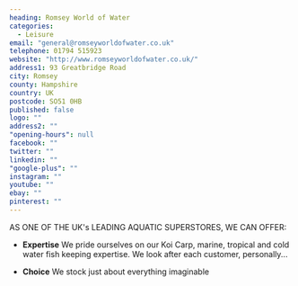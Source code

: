 ```yaml
---
heading: Romsey World of Water
categories: 
  - Leisure
email: "general@romseyworldofwater.co.uk"
telephone: 01794 515923
website: "http://www.romseyworldofwater.co.uk/"
address1: 93 Greatbridge Road
city: Romsey
county: Hampshire
country: UK
postcode: SO51 0HB
published: false
logo: ""
address2: ""
"opening-hours": null
facebook: ""
twitter: ""
linkedin: ""
"google-plus": ""
instagram: ""
youtube: ""
ebay: ""
pinterest: ""
---
```


AS ONE OF THE UK's LEADING AQUATIC SUPERSTORES, WE CAN OFFER:

- **Expertise** We pride ourselves on our Koi Carp, marine, tropical and cold water fish keeping expertise. We look after each customer, personally...

- **Choice** We stock just about everything imaginable
